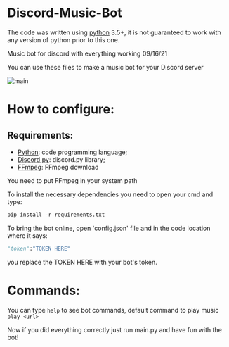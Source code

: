 # Discord-Music-Bot
The code was written using [python](https://www.python.org/) 3.5+, it is not guaranteed to work with any version of python prior to this one.

Music bot for discord with everything working 09/16/21

You can use these files to make a music bot for your Discord server

![main](https://i.imgur.com/M3aa40t.jpg)

# How to configure:

## Requirements:
* [Python](https://www.python.org/): code programming language;
* [Discord.py](https://discordpy.readthedocs.io/en/latest/): discord.py library;
* [FFmpeg](https://ffmpeg.org/download.html): FFmpeg download

You need to put FFmpeg in your system path

To install the necessary dependencies you need to open your cmd and type:
```py
pip install -r requirements.txt
```

To bring the bot online, open 'config.json' file and in the code location where it says:
```py
"token":"TOKEN HERE"
```
you replace the TOKEN HERE with your bot's token.

# Commands:

You can type `help` to see bot commands, default command to play music `play <url>`

Now if you did everything correctly just run main.py and have fun with the bot!
